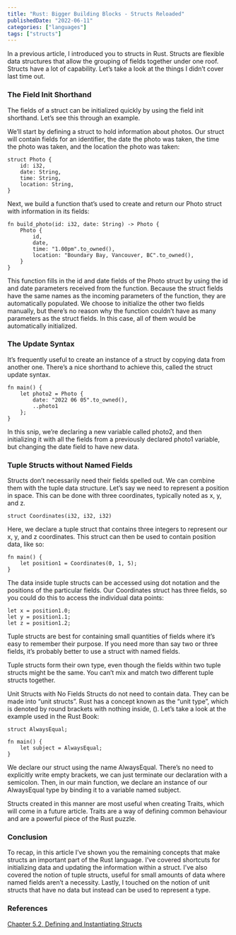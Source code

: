 ```yaml
---
title: "Rust: Bigger Building Blocks - Structs Reloaded"
publishedDate: "2022-06-11"
categories: ["languages"]
tags: ["structs"]
---
```


In a previous article, I introduced you to structs in Rust. Structs are flexible data structures that allow the grouping of fields together under one roof. Structs have a lot of capability. Let’s take a look at the things I didn’t cover last time out.

### The Field Init Shorthand

The fields of a struct can be initialized quickly by using the field init shorthand. Let’s see this through an example.

We’ll start by defining a struct to hold information about photos. Our struct will contain fields for an identifier, the date the photo was taken, the time the photo was taken, and the location the photo was taken:

```
struct Photo {
	id: i32,
	date: String,
	time: String,
	location: String,
}
```

Next, we build a function that’s used to create and return our Photo struct with information in its fields:

```
fn build_photo(id: i32, date: String) -> Photo {
	Photo {
		id,
		date,
		time: "1.00pm".to_owned(),
		location: "Boundary Bay, Vancouver, BC".to_owned(),
	}
}
```

This function fills in the id and date fields of the Photo struct by using the id and date parameters received from the function. Because the struct fields have the same names as the incoming parameters of the function, they are automatically populated. We choose to initialize the other two fields manually, but there’s no reason why the function couldn’t have as many parameters as the struct fields. In this case, all of them would be automatically initialized.

### The Update Syntax

It’s frequently useful to create an instance of a struct by copying data from another one. There’s a nice shorthand to achieve this, called the struct update syntax.

```
fn main() {
	let photo2 = Photo {
		date: "2022 06 05".to_owned(),
		..photo1
	};
}
```

In this snip, we’re declaring a new variable called photo2, and then initializing it with all the fields from a previously declared photo1 variable, but changing the date field to have new data.

### Tuple Structs without Named Fields

Structs don’t necessarily need their fields spelled out. We can combine them with the tuple data structure. Let’s say we need to represent a position in space. This can be done with three coordinates, typically noted as x, y, and z.

```
struct Coordinates(i32, i32, i32)
```

Here, we declare a tuple struct that contains three integers to represent our x, y, and z coordinates. This struct can then be used to contain position data, like so:

```
fn main() {
	let position1 = Coordinates(0, 1, 5);
}
```

The data inside tuple structs can be accessed using dot notation and the positions of the particular fields. Our Coordinates struct has three fields, so you could do this to access the individual data points:

```
let x = position1.0;
let y = position1.1;
let z = position1.2;
```

Tuple structs are best for containing small quantities of fields where it’s easy to remember their purpose. If you need more than say two or three fields, it’s probably better to use a struct with named fields.

Tuple structs form their own type, even though the fields within two tuple structs might be the same. You can’t mix and match two different tuple structs together.

Unit Structs with No Fields
Structs do not need to contain data. They can be made into “unit structs”. Rust has a concept known as the “unit type”, which is denoted by round brackets with nothing inside, (). Let’s take a look at the example used in the Rust Book:

```
struct AlwaysEqual;

fn main() {
	let subject = AlwaysEqual;
}
```

We declare our struct using the name AlwaysEqual. There’s no need to explicitly write empty brackets, we can just terminate our declaration with a semicolon. Then, in our main function, we declare an instance of our AlwaysEqual type by binding it to a variable named subject.

Structs created in this manner are most useful when creating Traits, which will come in a future article. Traits are a way of defining common behaviour and are a powerful piece of the Rust puzzle.

### Conclusion

To recap, in this article I’ve shown you the remaining concepts that make structs an important part of the Rust language. I’ve covered shortcuts for initializing data and updating the information within a struct. I’ve also covered the notion of tuple structs, useful for small amounts of data where named fields aren’t a necessity. Lastly, I touched on the notion of unit structs that have no data but instead can be used to represent a type.

### References

[Chapter 5.2, Defining and Instantiating Structs](https://doc.rust-lang.org/book/ch05-01-defining-structs.html)
